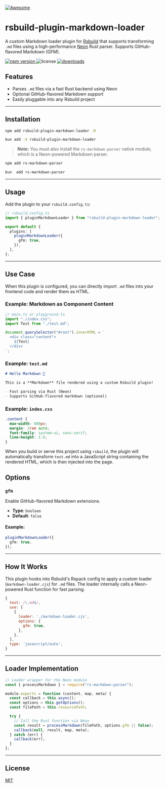 [![Awesome](https://cdn.rawgit.com/sindresorhus/awesome/d7305f38d29fed78fa85652e3a63e154dd8e8829/media/badge.svg)](https://github.com/web-infra-dev/awesome-rspack)

# rsbuild-plugin-markdown-loader

A custom Markdown loader plugin for [Rsbuild](https://rsbuild.dev) that supports transforming `.md` files using a high-performance [Neon](https://neon-bindings.com/) Rust parser. Supports GitHub-flavored Markdown (GFM).

<p>
  <a href="https://npmjs.com/package/rsbuild-plugin-markdown-loader">
    <img src="https://img.shields.io/npm/v/rsbuild-plugin-markdown-loader?style=flat-square&colorA=564341&colorB=EDED91" alt="npm version" />
  </a>
  <img src="https://img.shields.io/badge/License-MIT-blue.svg?style=flat-square&colorA=564341&colorB=EDED91" alt="license" />
  <a href="https://npmcharts.com/compare/rsbuild-plugin-markdown-loader?minimal=true"><img src="https://img.shields.io/npm/dm/rsbuild-plugin-markdown-loader.svg?style=flat-square&colorA=564341&colorB=EDED91" alt="downloads" /></a>
</p>

## Features

- Parses `.md` files via a fast Rust backend using Neon
- Optional GitHub-flavored Markdown support
- Easily pluggable into any Rsbuild project

---

## Installation

```bash
npm add rsbuild-plugin-markdown-loader -D
```
```bash
bun add -d rsbuild-plugin-markdown-loader 
```

> **Note:** You must also install the `rs-markdown-parser` native module, which is a Neon-powered Markdown parser.

```bash
npm add rs-markdown-parser
```
```bash
bun  add rs-markdown-parser
```

---

## Usage

Add the plugin to your `rsbuild.config.ts`:

```ts
// rsbuild.config.ts
import { pluginMarkdownLoader } from "rsbuild-plugin-markdown-loader";

export default {
  plugins: [
    pluginMarkdownLoader({
      gfm: true,
    }),
  ],
};
```

---

## Use Case

When this plugin is configured, you can directly import `.md` files into your frontend code and render them as HTML.

### Example: Markdown as Component Content

```ts
// main.ts or playground.ts
import "./index.css";
import Test from "./test.md";

document.querySelector("#root").innerHTML = `
  <div class="content">
    ${Test}
  </div>
`;
```

### Example: `test.md`

```md
# Hello Markdown 👋

This is a **Markdown** file rendered using a custom Rsbuild plugin!

- Fast parsing via Rust (Neon)
- Supports GitHub-flavored markdown (optional)
```

### Example: `index.css`

```css
.content {
  max-width: 600px;
  margin: 2rem auto;
  font-family: system-ui, sans-serif;
  line-height: 1.6;
}
```

When you build or serve this project using `rsbuild`, the plugin will automatically transform `test.md` into a JavaScript string containing the rendered HTML, which is then injected into the page.

## Options

### `gfm`

Enable GitHub-flavored Markdown extensions.

- **Type**: `boolean`
- **Default**: `false`

#### Example:

```ts
pluginMarkdownLoader({
  gfm: true,
});
```

---

## How It Works

This plugin hooks into Rsbuild's Rspack config to apply a custom loader (`markdown-loader.cjs`) for `.md` files. The loader internally calls a Neon-powered Rust function for fast parsing.

```js
{
  test: /\.md$/,
  use: [
    {
      loader: './markdown-loader.cjs',
      options: {
        gfm: true,
      },
    },
  ],
  type: 'javascript/auto',
}
```

---

## Loader Implementation

```js
// Loader wrapper for the Neon module
const { processMarkdown } = require("rs-markdown-parser");

module.exports = function (content, map, meta) {
  const callback = this.async();
  const options = this.getOptions();
  const filePath = this.resourcePath;

  try {
    // Call the Rust function via Neon
    const result = processMarkdown(filePath, options.gfm || false);
    callback(null, result, map, meta);
  } catch (err) {
    callback(err);
  }
};
```

---

## License

[MIT](./LICENSE)
